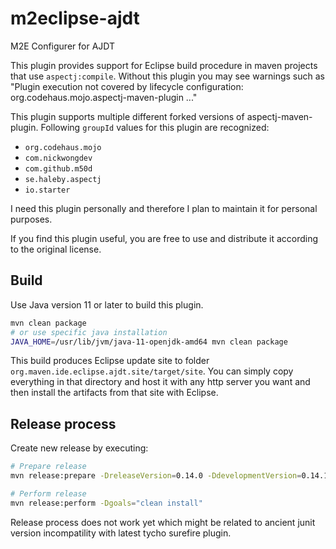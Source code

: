 # m2eclipse-ajdt
M2E Configurer for AJDT

This plugin provides support for Eclipse build procedure in maven projects that use `aspectj:compile`.
Without this plugin you may see warnings such as "Plugin execution not covered by lifecycle configuration: org.codehaus.mojo.aspectj-maven-plugin ..."

This plugin supports multiple different forked versions of aspectj-maven-plugin. Following `groupId` values for this plugin are recognized:
 * `org.codehaus.mojo`
 * `com.nickwongdev`
 * `com.github.m50d`
 * `se.haleby.aspectj`
 * `io.starter`

I need this plugin personally and therefore I plan to maintain it for personal purposes.

If you find this plugin useful, you are free to use and distribute it according to the original license.

## Build
Use Java version 11 or later to build this plugin.
```sh
mvn clean package
# or use specific java installation
JAVA_HOME=/usr/lib/jvm/java-11-openjdk-amd64 mvn clean package
```
This build produces Eclipse update site to folder `org.maven.ide.eclipse.ajdt.site/target/site`. You can simply copy everything in that directory and host it with
any http server you want and then install the artifacts from that site with Eclipse.

## Release process
Create new release by executing:
```sh
# Prepare release
mvn release:prepare -DreleaseVersion=0.14.0 -DdevelopmentVersion=0.14.1-SNAPSHOT

# Perform release
mvn release:perform -Dgoals="clean install"
```
Release process does not work yet which might be related to ancient junit version incompatility with latest tycho surefire plugin.
